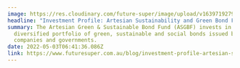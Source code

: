 ```yaml
---
image: https://res.cloudinary.com/future-super/image/upload/v1639719279/solar-farm-2.png
headline: "Investment Profile: Artesian Sustainability and Green Bond Fund"
summary: The Artesian Green & Sustainable Bond Fund (ASGBF) invests in a
  diversified portfolio of green, sustainable and social bonds issued by
  companies and governments.
date: 2022-05-03T06:41:36.086Z
link: https://www.futuresuper.com.au/blog/investment-profile-artesian-sustainability-and-green-bond-fund/
---
```

